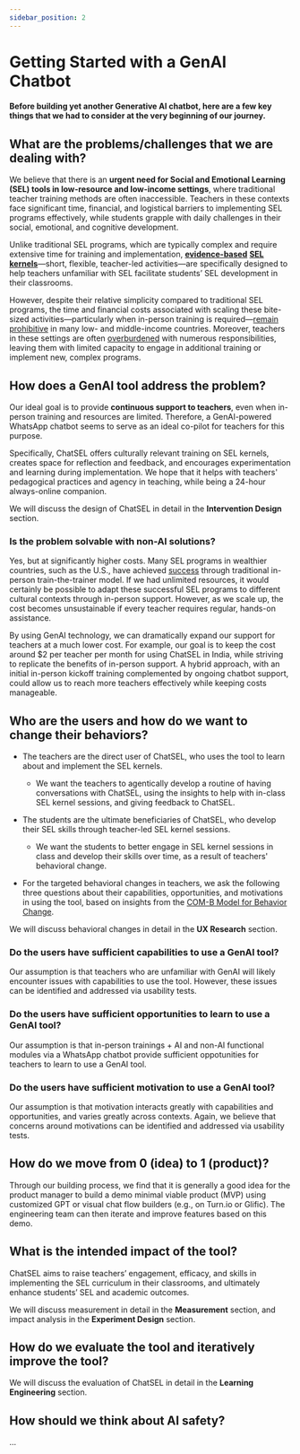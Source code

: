 ```yaml
---
sidebar_position: 2
---
```


# Getting Started with a GenAI Chatbot

#### Before building yet another Generative AI chatbot, here are a few key things that we had to consider at the very beginning of our journey.

## What are the problems/challenges that we are dealing with?
We believe that there is an **urgent need for Social and Emotional Learning (SEL) tools in low-resource and low-income settings**, where traditional teacher training methods are often inaccessible. Teachers in these contexts face significant time, financial, and logistical barriers to implementing SEL programs effectively, while students grapple with daily challenges in their social, emotional, and cognitive development.

Unlike traditional SEL programs, which are typically complex and require extensive time for training and implementation, [**evidence-based**](https://wallacefoundation.org/report/kernels-practice-sel-low-cost-low-burden-strategies-low-cost-low-burden-strategies) [**SEL kernels**](https://selkernels.gse.harvard.edu/en-US)—short, flexible, teacher-led activities—are specifically designed to help teachers unfamiliar with SEL facilitate students’ SEL development in their classrooms. 

However, despite their relative simplicity compared to traditional SEL programs, the time and financial costs associated with scaling these bite-sized activities—particularly when in-person training is required—[remain prohibitive](https://www.sattva.co.in/quick-read/socio-emotional-learning-in-india/) in many low- and middle-income countries. Moreover, teachers in these settings are often [overburdened](https://riseprogramme.org/sites/default/files/inline-files/Yuan.pdf) with numerous responsibilities, leaving them with limited capacity to engage in additional training or implement new, complex programs.

## How does a GenAI tool address the problem?
Our ideal goal is to provide **continuous support to teachers**, even when in-person training and resources are limited. Therefore, a GenAI-powered WhatsApp chatbot seems to serve as an ideal co-pilot for teachers for this purpose.

Specifically, ChatSEL offers culturally relevant training on SEL kernels, creates space for reflection and feedback, and encourages experimentation and learning during implementation. We hope that it helps with teachers' pedagogical practices and agency in teaching, while being a 24-hour always-online companion.

We will discuss the design of ChatSEL in detail in the **Intervention Design** section. 

### Is the problem solvable with non-AI solutions?
Yes, but at significantly higher costs. Many SEL programs in wealthier countries, such as the U.S., have achieved [success](https://www.sciencedirect.com/science/article/pii/S2773233924000032) through traditional in-person train-the-trainer model. If we had unlimited resources, it would certainly be possible to adapt these successful SEL programs to different cultural contexts through in-person support. However, as we scale up, the cost becomes unsustainable if every teacher requires regular, hands-on assistance.

By using GenAI technology, we can dramatically expand our support for teachers at a much lower cost. For example, our goal is to keep the cost around $2 per teacher per month for using ChatSEL in India, while striving to replicate the benefits of in-person support. A hybrid approach, with an initial in-person kickoff training complemented by ongoing chatbot support, could allow us to reach more teachers effectively while keeping costs manageable.

## Who are the users and how do we want to change their behaviors?
- The teachers are the direct user of ChatSEL, who uses the tool to learn about and implement the SEL kernels. 
    - We want the teachers to agentically develop a routine of having conversations with ChatSEL, using the insights to help with in-class SEL kernel sessions, and giving feedback to ChatSEL.

- The students are the ultimate beneficiaries of ChatSEL, who develop their SEL skills through teacher-led SEL kernel sessions.
    - We want the students to better engage in SEL kernel sessions in class and develop their skills over time, as a result of teachers' behavioral change.

- For the targeted behavioral changes in teachers, we ask the following three questions about their capabilities, opportunities, and motivations in using the tool, based on insights from the [COM-B Model for Behavior Change](https://thedecisionlab.com/reference-guide/organizational-behavior/the-com-b-model-for-behavior-change).

We will discuss behavioral changes in detail in the **UX Research** section.

### Do the users have sufficient capabilities to use a GenAI tool?
Our assumption is that teachers who are unfamiliar with GenAI will likely encounter issues with capabilities to use the tool. However, these issues can be identified and addressed via usability tests. 

### Do the users have sufficient opportunities to learn to use a GenAI tool?
Our assumption is that in-person trainings + AI and non-AI functional modules via a WhatsApp chatbot provide sufficient oppotunities for teachers to learn to use a GenAI tool.

### Do the users have sufficient motivation to use a GenAI tool?
Our assumption is that motivation interacts greatly with capabilities and opportunities, and varies greatly across contexts. Again, we believe that concerns around motivations can be identified and addressed via usability tests. 

## How do we move from 0 (idea) to 1 (product)?
Through our building process, we find that it is generally a good idea for the product manager to build a demo minimal viable product (MVP) using customized GPT or visual chat flow builders (e.g., on Turn.io or Glific). The engineering team can then iterate and improve features based on this demo.

## What is the intended impact of the tool?
ChatSEL aims to raise teachers’ engagement, efficacy, and skills in implementing the SEL curriculum in their classrooms, and ultimately enhance students’ SEL and academic outcomes. 

We will discuss measurement in detail in the **Measurement** section, and impact analysis in the **Experiment Design** section.

## How do we evaluate the tool and iteratively improve the tool?
We will discuss the evaluation of ChatSEL in detail in the **Learning Engineering** section.

## How should we think about AI safety?
...




